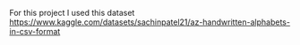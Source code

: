 For this project I used this dataset https://www.kaggle.com/datasets/sachinpatel21/az-handwritten-alphabets-in-csv-format
